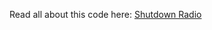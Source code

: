 Read all about this code here: [Shutdown Radio](https://shutdownhook.com/2021/03/29/shutdown-radio/)
